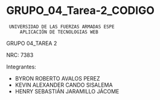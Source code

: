 # GRUPO_04_Tarea-2_CODIGO

     UNIVERSIDAD DE LAS FUERZAS ARMADAS ESPE
         APLICACIÓN DE TECNOLOGIAS WEB
GRUPO 04_TAREA 2

NRC: 7383

Integrantes:
- BYRON ROBERTO AVALOS PEREZ
- KEVIN ALEXANDER CANDO SISALEMA
- HENRY SEBASTIÁN JARAMILLO JÁCOME
